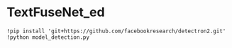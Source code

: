 # TextFuseNet_ed


```
!pip install 'git+https://github.com/facebookresearch/detectron2.git'
!python model_detection.py
```
# 

